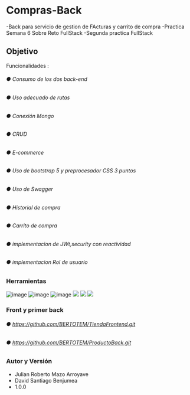 # Compras-Back 
-Back para servicio de gestion de FActuras y carrito de compra 
-Practica Semana 6 Sobre Reto FullStack
-Segunda practica FullStack 

## Objetivo

Funcionalidades :
###### ●	Consumo de los dos back-end
###### ●	Uso adecuado de rutas
###### ●	Conexión Mongo 
###### ●	CRUD 
###### ●  E-commerce
###### ●	Uso de bootstrap 5 y preprocesador CSS 3 puntos
###### ●	Uso de Swagger 
###### ●	Historial de compra
###### ●	Carrito de compra
###### ●	implementacion de JWt,security con reactividad
###### ●	implementacion Rol de usuario 


### Herramientas
![image](https://user-images.githubusercontent.com/82735837/213869204-21ef4f38-69c6-41da-a115-92c54ff22f77.png)
![image](https://user-images.githubusercontent.com/82735837/213869221-bc2ffcda-1147-49aa-a392-4fb85aec3116.png)
![image](https://user-images.githubusercontent.com/82735837/213869281-33a98f66-490c-4835-aa8b-decf50f97715.png)
![](https://egkatzioura.files.wordpress.com/2017/10/icon-spring-framework1-e1507924071592.png)
![](https://api.civo.com/k3s-marketplace/mongodb.png)
![](https://encrypted-tbn0.gstatic.com/images?q=tbn:ANd9GcR9GlozyrEsA25S68xqsWEgejZkSQPi2L7SBw&usqp=CAU)

### Front y primer back
###### ●	https://github.com/BERTOTEM/TiendaFrontend.git
###### ●	https://github.com/BERTOTEM/ProductoBack.git



### Autor y Versión
- Julian Roberto Mazo Arroyave
- David Santiago Benjumea 
- 1.0.0
